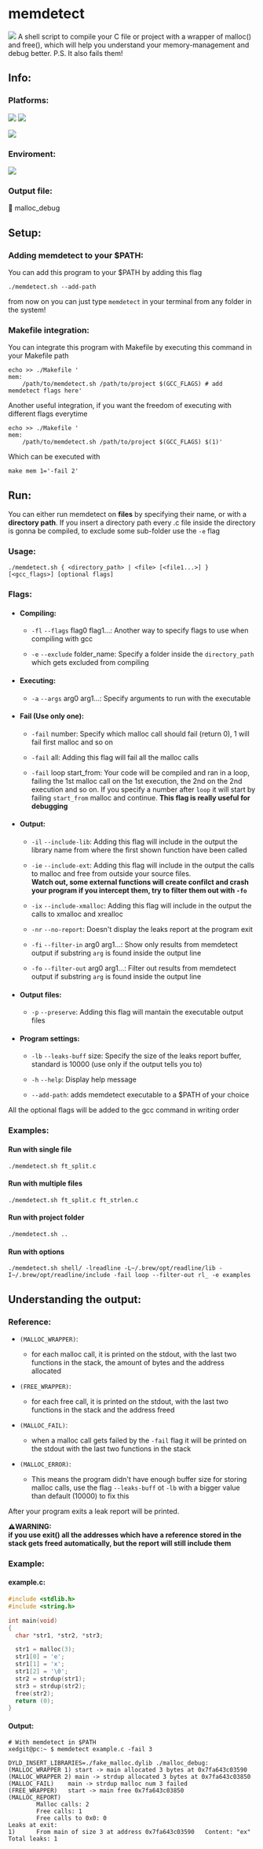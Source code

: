 # memdetect
<img src="https://img.shields.io/badge/Tools-debug-blueviolet" />
A shell script to compile your C file or project with a wrapper of malloc() and free(), which will help you understand your memory-management and debug better.
P.S. It also fails them!

## Info:

### Platforms:

<img src="https://img.shields.io/badge/Working-52CF44?style=for-the-badge&label=MacOS&logo=apple&logoColor=white" />

<img src="https://img.shields.io/badge/Working-52CF44?style=for-the-badge&label=Linux&logo=linux&logoColor=white" />

[<img src="https://img.shields.io/badge/Compatible via WSL-52CF44?style=for-the-badge&label=Windows&logo=windows&logoColor=white" />](https://docs.microsoft.com/en-us/windows/wsl/install)

### Enviroment:

<img src="https://img.shields.io/badge/GCC-00599C?style=for-the-badge&logo=c&logoColor=white" />

### Output file:

📄 malloc_debug

## Setup:

### Adding memdetect to your $PATH:
You can add this program to your $PATH by adding this flag

```console
./memdetect.sh --add-path
```
from now on you can just type `memdetect` in your terminal from any folder in the system!
 
### Makefile integration:
You can integrate this program with Makefile by executing this command in your Makefile path

```shell
echo >> ./Makefile '
mem:
    /path/to/memdetect.sh /path/to/project $(GCC_FLAGS) # add memdetect flags here'
```
Another useful integration, if you want the freedom of executing with different flags everytime

```shell
echo >> ./Makefile '
mem:
    /path/to/memdetect.sh /path/to/project $(GCC_FLAGS) $(1)'
```

Which can be executed with

```shell
make mem 1='-fail 2'
```

## Run:

You can either run memdetect on **files** by specifying their name, or with a **directory path**. If you insert a directory path every .c file inside the directory is gonna be compiled, to exclude some sub-folder use the `-e` flag

### Usage:
    ./memdetect.sh { <directory_path> | <file> [<file1...>] } [<gcc_flags>] [optional flags]

### Flags:

 - #### Compiling:

   - `-fl` `--flags` flag0 flag1...: Another way to specify flags to use when compiling with gcc
   
   - `-e` `--exclude` folder_name: Specify a folder inside the `directory_path` which gets excluded from compiling

 - #### Executing:
   
   - `-a` `--args` arg0 arg1...: Specify arguments to run with the executable


 - #### Fail (Use only one):

   - `-fail` number: Specify which malloc call should fail (return 0), 1 will fail first malloc and so on

   - `-fail` all: Adding this flag will fail all the malloc calls

   - `-fail` loop start_from: Your code will be compiled and ran in a loop, failing the 1st malloc call on the 1st execution, the 2nd on the 2nd execution and so on. If you specify a number after `loop` it will start by failing `start_from` malloc and continue. **This flag is really useful for debugging**

 - #### Output:

   - `-il` `--include-lib`: Adding this flag will include in the output the library name from where the first shown function have been called

   - `-ie` `--include-ext`: Adding this flag will include in the output the calls to malloc and free from outside your source files.  
   **Watch out, some external functions will create confilct and crash your program if you intercept them, try to filter them out with `-fo`**

   - `-ix` `--include-xmalloc`: Adding this flag will include in the output the calls to xmalloc and xrealloc

   - `-nr` `--no-report`: Doesn't display the leaks report at the program exit

   - `-fi` `--filter-in` arg0 arg1...: Show only results from memdetect output if substring `arg` is found inside the output line

   - `-fo` `--filter-out` arg0 arg1...: Filter out results from memdetect output if substring `arg` is found inside the output line

 - #### Output files:

   - `-p` `--preserve`: Adding this flag will mantain the executable output files

 - #### Program settings:

   - `-lb` `--leaks-buff` size: Specify the size of the leaks report buffer, standard is 10000 (use only if the output tells you to)
     
   - `-h` `--help`: Display help message
 
   - `--add-path`: adds memdetect executable to a $PATH of your choice

   
 All the optional flags will be added to the gcc command in writing order

### Examples:

#### Run with single file

    ./memdetect.sh ft_split.c
   
#### Run with multiple files

    ./memdetect.sh ft_split.c ft_strlen.c

#### Run with project folder

    ./memdetect.sh ..

#### Run with options

    ./memdetect.sh shell/ -lreadline -L~/.brew/opt/readline/lib -I~/.brew/opt/readline/include -fail loop --filter-out rl_ -e examples

## Understanding the output:

### Reference:

 - `(MALLOC_WRAPPER)`:
    - for each malloc call, it is printed on the stdout, with the last two functions in the stack, the amount of bytes and the address allocated
   
 - `(FREE_WRAPPER)`:
    - for each free call, it is printed on the stdout, with the last two functions in the stack and the address freed

 - `(MALLOC_FAIL)`:
    - when a malloc call gets failed by the `-fail` flag it will be printed on the stdout with the last two functions in the stack

 - `(MALLOC_ERROR)`:
    - This means the program didn't have enough buffer size for storing malloc calls, use the flag `--leaks-buff` ot `-lb` with a bigger value than default (10000) to fix this

After your program exits a leak report will be printed. 

**⚠️WARNING:  
if you use exit() all the addresses which have a reference stored in the stack gets freed automatically, but the report will still include them**

### Example:

#### example.c:

```c
#include <stdlib.h>
#include <string.h>

int main(void)
{
  char *str1, *str2, *str3;

  str1 = malloc(3);
  str1[0] = 'e';
  str1[1] = 'x';
  str1[2] = '\0';
  str2 = strdup(str1);
  str3 = strdup(str2);
  free(str2);
  return (0);
}
```

#### Output:

```console
# With memdetect in $PATH
xedgit@pc:~ $ memdetect example.c -fail 3
```

    DYLD_INSERT_LIBRARIES=./fake_malloc.dylib ./malloc_debug:
    (MALLOC_WRAPPER 1) start -> main allocated 3 bytes at 0x7fa643c03590
    (MALLOC_WRAPPER 2) main -> strdup allocated 3 bytes at 0x7fa643c03850
    (MALLOC_FAIL)    main -> strdup malloc num 3 failed
    (FREE_WRAPPER)   start -> main free 0x7fa643c03850
    (MALLOC_REPORT)
            Malloc calls: 2
            Free calls: 1
            Free calls to 0x0: 0
    Leaks at exit:
    1)      From main of size 3 at address 0x7fa643c03590   Content: "ex"
    Total leaks: 1
